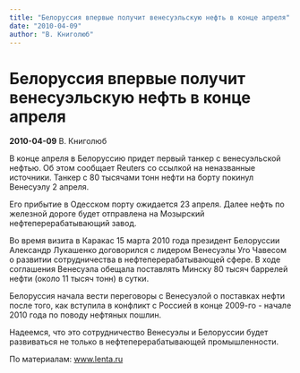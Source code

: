 ```yaml
---
title: "Белоруссия впервые получит венесуэльскую нефть в конце апреля"
date: "2010-04-09"
author: "В. Книголюб"
---
```


# Белоруссия впервые получит венесуэльскую нефть в конце апреля

**2010-04-09** В. Книголюб

В конце апреля в Белоруссию придет первый танкер с венесуэльской нефтью. Об этом сообщает Reuters со ссылкой на неназванные источники. Танкер с 80 тысячами тонн нефти на борту покинул Венесуэлу 2 апреля.

Его прибытие в Одесском порту ожидается 23 апреля. Далее нефть по железной дороге будет отправлена на Мозырский нефтеперерабатывающий завод.

Во время визита в Каракас 15 марта 2010 года президент Белоруссии Александр Лукашенко договорился с лидером Венесуэлы Уго Чавесом о развитии сотрудничества в нефтеперерабатывающей сфере. В ходе соглашения Венесуэла обещала поставлять Минску 80 тысяч баррелей нефти (около 11 тысяч тонн) в сутки.

Белоруссия начала вести переговоры с Венесуэлой о поставках нефти после того, как вступила в конфликт с Россией в конце 2009-го - начале 2010 года по поводу нефтяных пошлин.

Надеемся, что это сотрудничество Венесуэлы и Белоруссии будет развиваться не только в нефтеперерабатывающей промышленности.

По материалам: www.lenta.ru
